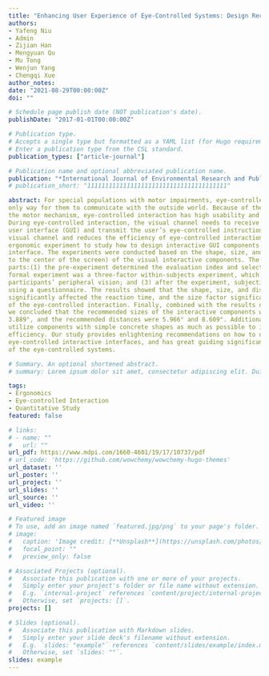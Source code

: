 ```yaml
---
title: "Enhancing User Experience of Eye-Controlled Systems: Design Recommendations on the Optimal Size, Distance and Shape of Interactive Components from the Perspective of Peripheral Vision"
authors:
- Yafeng Niu
- Admin
- Zijian Han
- Mengyuan Qu
- Mu Tong
- Wenjun Yang
- Chengqi Xue
author_notes:
date: "2021-08-29T00:00:00Z"
doi: ""

# Schedule page publish date (NOT publication's date).
publishDate: "2017-01-01T00:00:00Z"

# Publication type.
# Accepts a single type but formatted as a YAML list (for Hugo requirements).
# Enter a publication type from the CSL standard.
publication_types: ["article-journal"]

# Publication name and optional abbreviated publication name.
publication: "*International Journal of Environmental Research and Public Health, 19*(17)"
# publication_short: "111111111111111111111111111111111111111"

abstract: For special populations with motor impairments, eye-controlled interaction may be the
only way for them to communicate with the outside world. Because of the dominance of vision in
the motor mechanism, eye-controlled interaction has high usability and important research value.
During eye-controlled interaction, the visual channel needs to receive information from the graphical
user interface (GUI) and transmit the user’s eye-controlled instructions, which overburdens the
visual channel and reduces the efficiency of eye-controlled interaction. This study presents an
ergonomic experiment to study how to design interactive GUI components in an eye-controlled user
interface. The experiments were conducted based on the shape, size, and distance (from the object
to the center of the screen) of the visual interactive components. The experiment comprised three
parts:(1) the pre-experiment determined the evaluation index and selected the icon material; (2) the
formal experiment was a three-factor within-subjects experiment, which included a search task using
participants’ peripheral vision; and (3) after the experiment, subjective evaluations were conducted
using a questionnaire. The results showed that the shape, size, and distance of the interactive object
significantly affected the reaction time, and the size factor significantly affected the movement time
of the eye-controlled interaction. Finally, combined with the results of the subjective evaluation,
we concluded that the recommended sizes of the interactive components were 2.889°, 3.389°, and
3.889°, and the recommended distances were 5.966° and 8.609°. Additionally, designers should
utilize components with simple concrete shapes as much as possible to improve user recognition
efficiency. Our study provides enlightening recommendations on how to design components in
eye-controlled interactive interfaces, and has great guiding significance for building design standards
of the eye-controlled systems.

# Summary. An optional shortened abstract.
# summary: Lorem ipsum dolor sit amet, consectetur adipiscing elit. Duis posuere tellus ac convallis placerat. Proin tincidunt magna sed ex sollicitudin condimentum.

tags:
- Ergonomics
- Eye-controlled Interaction
- Quantitative Study
featured: false

# links:
# - name: ""
#   url: ""
url_pdf: https://www.mdpi.com/1660-4601/19/17/10737/pdf
# url_code: 'https://github.com/wowchemy/wowchemy-hugo-themes'
url_dataset: ''
url_poster: ''
url_project: ''
url_slides: ''
url_source: ''
url_video: ''

# Featured image
# To use, add an image named `featured.jpg/png` to your page's folder. 
# image:
#   caption: 'Image credit: [**Unsplash**](https://unsplash.com/photos/jdD8gXaTZsc)'
#   focal_point: ""
#   preview_only: false

# Associated Projects (optional).
#   Associate this publication with one or more of your projects.
#   Simply enter your project's folder or file name without extension.
#   E.g. `internal-project` references `content/project/internal-project/index.md`.
#   Otherwise, set `projects: []`.
projects: []

# Slides (optional).
#   Associate this publication with Markdown slides.
#   Simply enter your slide deck's filename without extension.
#   E.g. `slides: "example"` references `content/slides/example/index.md`.
#   Otherwise, set `slides: ""`.
slides: example
---
```


<!-- {{% callout note %}}
Click the *Cite* button above to demo the feature to enable visitors to import publication metadata into their reference management software.
{{% /callout %}}

{{% callout note %}}
Create your slides in Markdown - click the *Slides* button to check out the example.
{{% /callout %}}

Add the publication's **full text** or **supplementary notes** here. You can use rich formatting such as including [code, math, and images](https://wowchemy.com/docs/content/writing-markdown-latex/). -->
